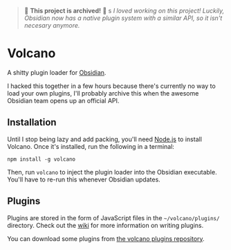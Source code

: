 > 🚩 **This project is archived!** 🚩
> s
> *I loved working on this project! Luckily, Obsidian now has a native plugin system with a similar API, so it isn't necesary anymore.*

# Volcano

A shitty plugin loader for [Obsidian](https://obsidian.md/).

I hacked this together in a few hours because there's currently no way to load your own plugins, I'll probably archive this when the awesome Obsidian team opens up an official API.

## Installation

Until I stop being lazy and add packing, you'll need [Node.js](https://nodejs.org/) to install Volcano. Once it's installed, run the following in a terminal:

```
npm install -g volcano
```

Then, run `volcano` to inject the plugin loader into the Obsidian executable. You'll have to re-run this whenever Obsidian updates.

## Plugins

Plugins are stored in the form of JavaScript files in the `~/volcano/plugins/` directory. Check out the [wiki](https://github.com/kognise/volcano/wiki) for more information on writing plugins.

You can download some plugins from [the volcano plugins repository](https://github.com/kognise/volcano-plugins).
